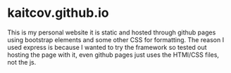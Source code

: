 # kaitcov.github.io

This is my personal website it is static and hosted through github pages using bootstrap elements and some other CSS for formatting. The reason I used express is because I wanted to try the framework so tested out hosting the page with it, even github pages just uses the HTMl/CSS files, not the js.
